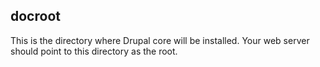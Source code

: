 docroot
-------

This is the directory where Drupal core will be installed. Your web server
should point to this directory as the root.
